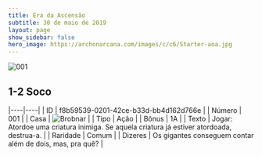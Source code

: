 ```yaml
---
title: Era da Ascensão
subtitle: 30 de maio de 2019
layout: page
show_sidebar: false
hero_image: https://archonarcana.com/images/c/c6/Starter-aoa.jpg
---
```


![001](https://cdn.keyforgegame.com/media/card_front/pt/435_001_CCC247PX4H2C_pt.png)

## 1-2 Soco

|----|----|
| ID | f8b59539-0201-42ce-b33d-bb4d162d766e |
| Número | 001 |
| Casa | ![Brobnar](https://archonarcana.com/images/thumb/e/e0/Brobnar.png/22px-Brobnar.png "Brobnar") |
| Tipo | Ação |
| Bônus | 1A |
| Texto | Jogar: Atordoe uma criatura inimiga. Se aquela criatura já estiver atordoada, destrua-a. |
| Raridade | Comum |
| Dizeres | Os gigantes conseguem contar além de dois,  mas, pra quê? |
